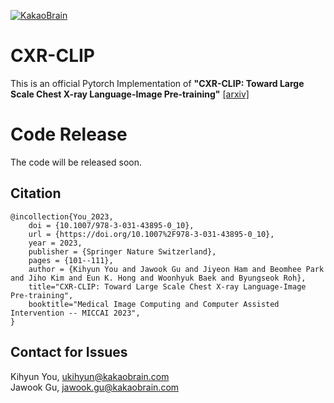 [![KakaoBrain](https://img.shields.io/badge/kakao-brain-ffcd00.svg)](http://kakaobrain.com/)

# CXR-CLIP
This is an official Pytorch Implementation of **"CXR-CLIP: Toward Large Scale Chest X-ray Language-Image Pre-training"** [[arxiv]](https://arxiv.org/abs/2310.13292)

# Code Release
The code will be released soon.

## Citation
```
@incollection{You_2023,
	doi = {10.1007/978-3-031-43895-0_10},
	url = {https://doi.org/10.1007%2F978-3-031-43895-0_10},
	year = 2023,
	publisher = {Springer Nature Switzerland},
	pages = {101--111},
	author = {Kihyun You and Jawook Gu and Jiyeon Ham and Beomhee Park and Jiho Kim and Eun K. Hong and Woonhyuk Baek and Byungseok Roh},
	title="CXR-CLIP: Toward Large Scale Chest X-ray Language-Image Pre-training",
	booktitle="Medical Image Computing and Computer Assisted Intervention -- MICCAI 2023",
}
```

## Contact for Issues
Kihyun You, [ukihyun@kakaobrain.com](ukihyun@kakaobrain.com)  
Jawook Gu, [jawook.gu@kakaobrain.com](jawook.gu@kakaobrain.com)
